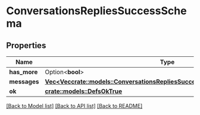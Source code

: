 # ConversationsRepliesSuccessSchema

## Properties

Name | Type | Description | Notes
------------ | ------------- | ------------- | -------------
**has_more** | Option<**bool**> |  | [optional]
**messages** | [**Vec<Vec<crate::models::ConversationsRepliesSuccessSchemaMessagesInnerInner>>**](array.md) |  | 
**ok** | [**crate::models::DefsOkTrue**](defs_ok_true.md) |  | 

[[Back to Model list]](../README.md#documentation-for-models) [[Back to API list]](../README.md#documentation-for-api-endpoints) [[Back to README]](../README.md)


